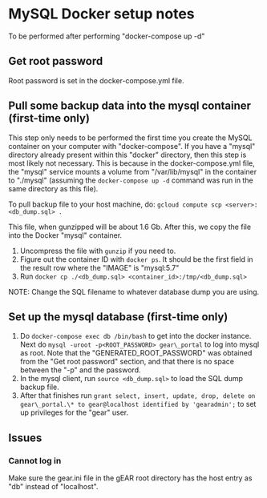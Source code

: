 # MySQL Docker setup notes

To be performed after performing "docker-compose up -d"

## Get root password

Root password is set in the docker-compose.yml file.

## Pull some backup data into the mysql container (first-time only)

This step only needs to be performed the first time you create the MySQL container on your computer with "docker-compose".  If you have a "mysql" directory already present within this "docker" directory, then this step is most likely not necessary.  This is because in the docker-compose.yml file, the "mysql" service mounts a volume from "/var/lib/mysql" in the container to "./mysql" (assuming the `docker-compose up -d` command was run in the same directory as this file).

To pull backup file to your host machine, do:
`gcloud compute scp <server>:<db_dump.sql> .`

This file, when gunzipped will be about 1.6 Gb.  After this, we copy the file into the Docker "mysql" container.

1. Uncompress the file with `gunzip` if you need to.
2. Figure out the container ID with `docker ps`.  It should be the first field in the result row where the "IMAGE" is "mysql:5.7"
3. Run `docker cp ./<db_dump.sql> <container_id>:/tmp/<db_dump.sql>`

NOTE: Change the SQL filename to whatever database dump you are using.

## Set up the mysql database (first-time only)

1. Do `docker-compose exec db /bin/bash` to get into the docker instance.  Next do `mysql -uroot -p<ROOT_PASSWORD> gear\_portal` to log into mysql as root.  Note that the "GENERATED_ROOT_PASSWORD" was obtained from the "Get root password" section, and that there is no space between the "-p" and the password.
2. In the mysql client, run `source <db_dump.sql>` to load the SQL dump backup file.
3. After that finishes run `grant select, insert, update, drop, delete on gear\_portal.\* to gear@localhost identified by 'gearadmin';` to set up privileges for the "gear" user.

## Issues

### Cannot log in

Make sure the gear.ini file in the gEAR root directory has the host entry as "db" instead of "localhost".
